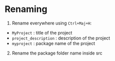 
# Renaming

1. Rename everywhere using `Ctrl+Maj+H`:
- `MyProject` : title of the project
- `project_description` : description of the project
- `myproject` : package name of the project

2. Rename the package folder name inside src
